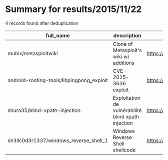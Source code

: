 
# Summary for results/2015/11/22
    
4 records found after deduplication

| full_name | description | html_url | matched_list | matched_count | pushed_at | size | stargazers_count | language | forks_count | vul_ids |
|-------------------------------------------|-----------------------------------------------------|--------------------------------------------------------------|----------------------------------|-----------------|---------------------------|--------|--------------------|------------|---------------|-------------------|
| mubix/metasploitwiki | Clone of Metasploit's wiki w/ additions | https://github.com/mubix/metasploitwiki | ['metasploit module OR payload'] | 1 | 2015-11-22 19:41:17+00:00 | 2776 | 16 | HTML | 7 | [] |
| android-rooting-tools/libpingpong_exploit | CVE-2015-3636 exploit | https://github.com/android-rooting-tools/libpingpong_exploit | ['exploit'] | 1 | 2015-11-22 06:20:42+00:00 | 4 | 41 | C | 31 | ['CVE-2015-3636'] |
| shura35/blind-xpath-injection | Exploitation de vulnérabilité blind xpath injection | https://github.com/shura35/blind-xpath-injection | ['exploit'] | 1 | 2015-11-22 00:46:01+00:00 | 0 | 0 | | 0 | [] |
| sh3llc0d3r1337/windows_reverse_shell_1 | Windows Reverse Shell shellcode | https://github.com/sh3llc0d3r1337/windows_reverse_shell_1 | ['shellcode'] | 1 | 2015-11-22 14:50:14+00:00 | 3 | 49 | Assembly | 16 | [] |
